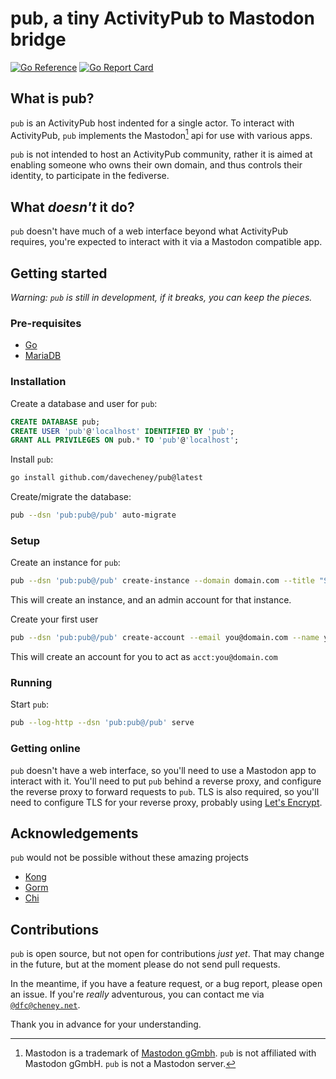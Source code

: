 # pub, a tiny ActivityPub to Mastodon bridge
    
[![Go Reference](https://pkg.go.dev/badge/github.com/davecheney/pub.svg)](https://pkg.go.dev/github.com/davecheney/pub) [![Go Report Card](https://goreportcard.com/badge/github.com/davecheney/pub)](https://goreportcard.com/report/github.com/davecheney/pub)
    
## What is pub?

`pub` is an ActivityPub host indented for a single actor.
To interact with ActivityPub, `pub` implements the Mastodon[^tm] api for use with various apps. 

`pub` is not intended to host an ActivityPub community, rather it is aimed at enabling someone who owns their own domain, and thus controls their identity, to participate in the fediverse. 

[^tm]: Mastodon is a trademark of [Mastodon gGmbh](https://joinmastodon.org/trademark). `pub` is not affiliated with Mastodon gGmbH. `pub` is not a Mastodon server.

## What _doesn't_ it do?

`pub` doesn't have much of a web interface beyond what ActivityPub requires, you're expected to interact with it via a Mastodon compatible app.

## Getting started

_Warning: `pub` is still in development, if it breaks, you can keep the pieces._

### Pre-requisites

- [Go](https://golang.org/doc/install)
- [MariaDB](https://mariadb.org/download/)

### Installation

Create a database and user for `pub`:

```sql
CREATE DATABASE pub;
CREATE USER 'pub'@'localhost' IDENTIFIED BY 'pub';
GRANT ALL PRIVILEGES ON pub.* TO 'pub'@'localhost';
```
Install `pub`:

```bash
go install github.com/davecheney/pub@latest
```
Create/migrate the database:

```bash
pub --dsn 'pub:pub@/pub' auto-migrate
```

### Setup

Create an instance for `pub`:

```bash
pub --dsn 'pub:pub@/pub' create-instance --domain domain.com --title "Something cool" --description "Something witty" --admin-email admin@domain.com
```

This will create an instance, and an admin account for that instance.

Create your first user

```bash
pub --dsn 'pub:pub@/pub' create-account --email you@domain.com --name you --domain domain.com --password sssh
```

This will create an account for you to act as `acct:you@domain.com`

### Running

Start `pub`:

```bash
pub --log-http --dsn 'pub:pub@/pub' serve 
```    

### Getting online

`pub` doesn't have a web interface, so you'll need to use a Mastodon app to interact with it.
You'll need to put `pub` behind a reverse proxy, and configure the reverse proxy to forward requests to `pub`.
TLS is also required, so you'll need to configure TLS for your reverse proxy, probably using [Let's Encrypt](https://letsencrypt.org/).

## Acknowledgements 

`pub` would not be possible without these amazing projects

- [Kong](github.com/alecthomas/kong)
- [Gorm](github.com/jinzhu/gorm)
- [Chi](github.com/go-chi/chi)

## Contributions

`pub` is open source, but not open for contributions _just yet_.
That may change in the future, but at the moment please do not send pull requests.

In the meantime, if you have a feature request, or a bug report, please open an issue.
If you're _really_ adventurous, you can contact me via [`@dfc@cheney.net`](acct:dfc@cheney.net).

Thank you in advance for your understanding.